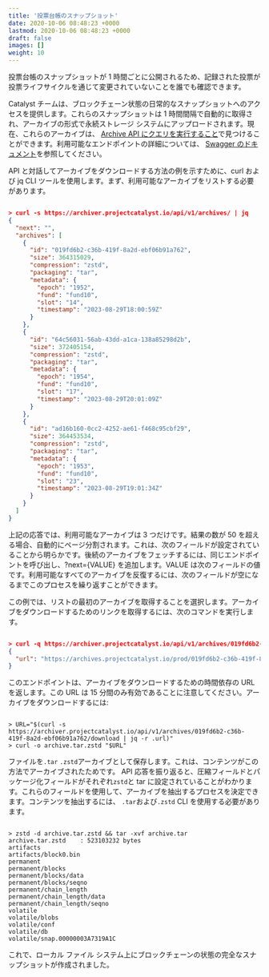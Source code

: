 ```yaml
---
title: '投票台帳のスナップショット'
date: 2020-10-06 08:48:23 +0000
lastmod: 2020-10-06 08:48:23 +0000
draft: false
images: []
weight: 10
---
```


投票台帳のスナップショットが 1 時間ごとに公開されるため、記録された投票が投票ライフサイクルを通じて変更されていないことを誰でも確認できます。

Catalyst チームは、ブロックチェーン状態の日常的なスナップショットへのアクセスを提供します。これらのスナップショットは 1 時間間隔で自動的に取得され、アーカイブの形式で永続ストレージ システムにアップロードされます。現在、これらのアーカイブは、 [Archive API にクエリを実行すること](https://archiver.projectcatalyst.io/api/v1/archives/)で見つけることができます。利用可能なエンドポイントの詳細については、 [Swagger のドキュメント](https://archiver.projectcatalyst.io/swagger/index.html)を参照してください。

API と対話してアーカイブをダウンロードする方法の例を示すために、curl および jq CLI ツールを使用します。まず、利用可能なアーカイブをリストする必要があります。

```json

> curl -s https://archiver.projectcatalyst.io/api/v1/archives/ | jq
{
  "next": "",
  "archives": [
    {
      "id": "019fd6b2-c36b-419f-8a2d-ebf06b91a762",
      "size": 364315029,
      "compression": "zstd",
      "packaging": "tar",
      "metadata": {
        "epoch": "1952",
        "fund": "fund10",
        "slot": "14",
        "timestamp": "2023-08-29T18:00:59Z"
      }
    },
    {
      "id": "64c56031-56ab-43dd-a1ca-138a85298d2b",
      "size": 372405154,
      "compression": "zstd",
      "packaging": "tar",
      "metadata": {
        "epoch": "1954",
        "fund": "fund10",
        "slot": "17",
        "timestamp": "2023-08-29T20:01:09Z"
      }
    },
    {
      "id": "ad16b160-0cc2-4252-ae61-f468c95cbf29",
      "size": 364453534,
      "compression": "zstd",
      "packaging": "tar",
      "metadata": {
        "epoch": "1953",
        "fund": "fund10",
        "slot": "23",
        "timestamp": "2023-08-29T19:01:34Z"
      }
    }
  ]
}

```

上記の応答では、利用可能なアーカイブは 3 つだけです。結果の数が 50 を超える場合、自動的にページ分割されます。これは、次のフィールドが設定されていることから明らかです。後続のアーカイブをフェッチするには、同じエンドポイントを呼び出し、?next={VALUE} を追加します。VALUE は次のフィールドの値です。利用可能なすべてのアーカイブを反復するには、次のフィールドが空になるまでこのプロセスを繰り返すことができます。

この例では、リストの最初のアーカイブを取得することを選択します。アーカイブをダウンロードするためのリンクを取得するには、次のコマンドを実行します。

```json

> curl -q https://archiver.projectcatalyst.io/api/v1/archives/019fd6b2-c36b-419f-8a2d-ebf06b91a762/download | jq
{
  "url": "https://archives.projectcatalyst.io/prod/019fd6b2-c36b-419f-8a2d-ebf06b91a762?Expires=1693341938&Signature=R5CJdg4GZCHHGakePZJIHaYHSOthO-RuIAuiGwcLTnD3MZrtxUMWQFvLdSpWrl6dqPB6VNNeS5sMp9pK7x-JmuBvnZ3XZNUEcBA9XLlMgIZJQDD7l6JEgCtKWRiOFPbOSUZSLQMhD6mbL2koARzdZjkzLDjPFFf33~vU89qZzt-VaaMseDUtGv-6zU6ANh2RkUvWD9UCUDTwoU9VjrMhwPfrx2kaWGIkt5a3NqxkNmti7SVdwtcsKWN7wuLQNaks-PJnrTKwtp7Qc8Ll3vrf846vJWzH3UVDwDB0vbk1nVcysijEaj6m7DcWA5TR7Di84FHjYf9zmTJYeeC71Ht8mw__&Key-Pair-Id=K36UOCCH06A5FV"
}

```

このエンドポイントは、アーカイブをダウンロードするための時間依存の URL を返します。この URL は 15 分間のみ有効であることに注意してください。アーカイブをダウンロードするには:

```linux

> URL="$(curl -s https://archiver.projectcatalyst.io/api/v1/archives/019fd6b2-c36b-419f-8a2d-ebf06b91a762/download | jq -r .url)"
> curl -o archive.tar.zstd "$URL"

```

ファイルを`.tar` `.zstd`アーカイブとして保存します。これは、コンテンツがこの方法でアーカイブされたためです。 API 応答を振り返ると、圧縮フィールドとパッケージ化フィールドがそれぞれ`zstd`と tar に設定されていることがわかります。これらのフィールドを使用して、アーカイブを抽出するプロセスを決定できます。コンテンツを抽出するには、 `.tar`および`.zstd` CLI を使用する必要があります。

```linux

> zstd -d archive.tar.zstd && tar -xvf archive.tar
archive.tar.zstd    : 523103232 bytes
artifacts
artifacts/block0.bin
permanent
permanent/blocks
permanent/blocks/data
permanent/blocks/seqno
permanent/chain_length
permanent/chain_length/data
permanent/chain_length/seqno
volatile
volatile/blobs
volatile/conf
volatile/db
volatile/snap.00000003A7319A1C

```

これで、ローカル ファイル システム上にブロックチェーンの状態の完全なスナップショットが作成されました。
